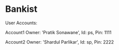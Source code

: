 # Bankist

User Accounts:

Account1
Owner: 'Pratik Sonawane',
Id: ps,
Pin: 1111

Account2
Owner: 'Shardul Parlikar',
Id: sp,
Pin: 2222
